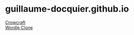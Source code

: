 # guillaume-docquier.github.io

[Crowcraft](https://guillaume-docquier.github.io/crowcraft)  
[Wordle Clone](https://guillaume-docquier.github.io/wordle)  